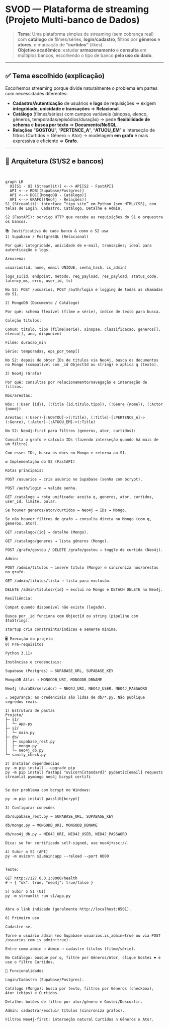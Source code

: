 # SVOD — Plataforma de streaming (Projeto Multi-banco de Dados)

> **Tema**: Uma plataforma simples de streaming (sem cobrança real) com **catálogo** de filmes/séries, **login/cadastro**, filtros por **gêneros** e **atores**, e marcação de **“curtidos”** (likes).  
> **Objetivo acadêmico**: estudar **armazenamento** e **consulta** em múltiplos bancos, escolhendo o tipo de banco **pelo uso do dado**.

---

## ✅ Tema escolhido (explicação)

Escolhemos streaming porque divide naturalmente o problema em partes com necessidades diferentes:

- **Cadastro/Autenticação** de usuários e **logs** de requisições → exigem **integridade, unicidade e transações** ⇒ **Relacional**.  
- **Catálogo** (filmes/séries) com campos variáveis (sinopse, elenco, gêneros, temporadas/episódios/duração) → pede **flexibilidade de schema** e **busca por texto** ⇒ **Documento/NoSQL**.  
- **Relações** “**GOSTOU**”, “**PERTENCE_A**”, “**ATUOU_EM**” e interseção de filtros (Curtidos ∩ Gênero ∩ Ator) → modelagem **em grafo** é mais expressiva e eficiente ⇒ **Grafo**.

---

## 🧱 Arquitetura (S1/S2 e bancos)

```mermaid


graph LR
  UI[S1 - UI (Streamlit)] <--> API[S2 - FastAPI]
  API <--> RDB[(Supabase/Postgres)]
  API <--> DOC[(MongoDB - Catálogo)]
  API <--> GRAFO[(Neo4j - Relações)]
S1 (Streamlit): interface “tipo site” em Python (sem HTML/CSS), com telas de Login, Cadastro, Catálogo, Detalhe e Admin.

S2 (FastAPI): serviço HTTP que recebe as requisições do S1 e orquestra os bancos.

📚 Justificativa de cada banco & como o S2 usa
1) Supabase / PostgreSQL (Relacional)

Por quê: integridade, unicidade de e-mail, transações; ideal para autenticação e logs.

Armazena:

usuarios(id, nome, email UNIQUE, senha_hash, is_admin)

logs_s1(id, endpoint, metodo, req_payload, res_payload, status_code, latency_ms, erro, user_id, ts)

No S2: POST /usuarios, POST /auth/login e logging de todas as chamadas do S1.

2) MongoDB (Documento / Catálogo)

Por quê: schema flexível (filme ≠ série), índice de texto para busca.

Coleção titulos:

Comum: titulo, tipo (filme|serie), sinopse, classificacao, generos[], elenco[], ano, disponivel

Filme: duracao_min

Série: temporadas, eps_por_temp[]

No S2: depois de obter IDs de títulos via Neo4j, busca os documentos no Mongo (compatível com _id ObjectId ou string) e aplica q (texto).

3) Neo4j (Grafo)

Por quê: consultas por relacionamento/navegação e interseção de filtros.

Nós/arestas:

Nós: (:User {id}), (:Title {id,titulo,tipo}), (:Genre {nome}), (:Actor {nome})

Arestas: (:User)-[:GOSTOU]->(:Title), (:Title)-[:PERTENCE_A]->(:Genre), (:Actor)-[:ATUOU_EM]->(:Title)

No S2: Neo4j-first para filtros (generos, ator, curtidos):

Consulta o grafo e calcula IDs (fazendo interseção quando há mais de um filtro).

Com esses IDs, busca os docs no Mongo e retorna ao S1.

⚙️ Implementação do S2 (FastAPI)

Rotas principais:

POST /usuarios → cria usuário no Supabase (senha com bcrypt).

POST /auth/login → valida senha.

GET /catalogo → rota unificada: aceita q, generos, ator, curtidos, user_id, limite, pular.

Se houver generos/ator/curtidos → Neo4j → IDs → Mongo.

Se não houver filtros de grafo → consulta direta no Mongo (com q, generos, ator).

GET /catalogo/{id} → detalhe (Mongo).

GET /catalogo/generos → lista gêneros (Mongo).

POST /grafo/gostou / DELETE /grafo/gostou → toggle de curtida (Neo4j).

Admin:

POST /admin/titulos → insere título (Mongo) e sincroniza nós/arestas no grafo.

GET /admin/titulos/lista → lista para exclusão.

DELETE /admin/titulos/{id} → exclui no Mongo e DETACH DELETE no Neo4j.

Resiliência:

Compat quando disponivel não existe (legado).

Busca por _id funciona com ObjectId ou string (pipeline com $toString).

startup cria constraints/índices e semente mínima.

🖥️ Execução do projeto
0) Pré-requisitos

Python 3.11+

Instâncias e credenciais:

Supabase (Postgres) → SUPABASE_URL, SUPABASE_KEY

MongoDB Atlas → MONGODB_URI, MONGODB_DBNAME

Neo4j (AuraDB/servidor) → NEO4J_URI, NEO4J_USER, NEO4J_PASSWORD

⚠️ Segurança: as credenciais são lidas de db/*.py. Não publique segredos reais.

1) Estrutura de pastas
Projeto/
├─ s1/
│  └─ app.py
├─ s2/
│  └─ main.py
├─ db/
│  ├─ supabase_rest.py
│  ├─ mongo.py
│  └─ neo4j_db.py
└─ sanity_check.py

2) Instalar dependências
py -m pip install --upgrade pip
py -m pip install fastapi "uvicorn[standard]" pydantic[email] requests streamlit pymongo neo4j bcrypt certifi


Se der problema com bcrypt no Windows:

py -m pip install passlib[bcrypt]

3) Configurar conexões

db/supabase_rest.py → SUPABASE_URL, SUPABASE_KEY

db/mongo.py → MONGODB_URI, MONGODB_DBNAME

db/neo4j_db.py → NEO4J_URI, NEO4J_USER, NEO4J_PASSWORD

Dica: se for certificado self-signed, use neo4j+ssc://.

4) Subir o S2 (API)
py -m uvicorn s2.main:app --reload --port 8000


Teste:

GET http://127.0.0.1:8000/health
# → { "ok": true, "neo4j": true/false }

5) Subir o S1 (UI)
py -m streamlit run s1/app.py


Abra o link indicado (geralmente http://localhost:8501).

6) Primeiro uso

Cadastre-se.

Torne o usuário admin (no Supabase usuarios.is_admin=true ou via POST /usuarios com is_admin:true).

Entre como admin → Admin → cadastre títulos (filme/série).

No Catálogo: busque por q, filtre por Gêneros/Ator, clique Gostei ❤️ e use o filtro Curtidos.

🧭 Funcionalidades

Login/Cadastro (Supabase/Postgres).

Catálogo (Mongo): busca por texto, filtros por Gêneros (checkbox), Ator (chips) e Curtidos.

Detalhe: botões de filtro por ator/gênero e Gostei/Descurtir.

Admin: cadastrar/excluir títulos (sincroniza grafos).

Filtros Neo4j-first: interseção natural Curtidos ∩ Gêneros ∩ Ator.

